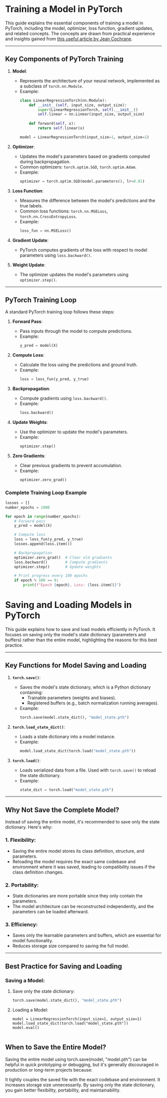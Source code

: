 # Training a Model in PyTorch

This guide explains the essential components of training a model in PyTorch, including the model, optimizer, loss function, gradient updates, and related concepts. The concepts are drawn from practical experience and insights gained from [this useful article by Jean Cochrane](https://jeancochrane.com/blog/pytorch-functional-api).

---

## Key Components of PyTorch Training

1. **Model**:
   - Represents the architecture of your neural network, implemented as a subclass of `torch.nn.Module`.
   - Example:
     ```python
     class LinearRegressionTorch(nn.Module):
         def __init__(self, input_size, output_size):
             super(LinearRegressionTorch, self).__init__()
             self.linear = nn.Linear(input_size, output_size)
         
         def forward(self, x):
             return self.linear(x)
     
     model = LinearRegressionTorch(input_size=1, output_size=1)
     ```

2. **Optimizer**:
   - Updates the model's parameters based on gradients computed during backpropagation.
   - Common optimizers: `torch.optim.SGD`, `torch.optim.Adam`.
   - Example:
     ```python
     optimizer = torch.optim.SGD(model.parameters(), lr=0.01)
     ```

3. **Loss Function**:
   - Measures the difference between the model's predictions and the true labels.
   - Common loss functions: `torch.nn.MSELoss`, `torch.nn.CrossEntropyLoss`.
   - Example:
     ```python
     loss_fun = nn.MSELoss()
     ```

4. **Gradient Update**:
   - PyTorch computes gradients of the loss with respect to model parameters using `loss.backward()`.

5. **Weight Update**:
   - The optimizer updates the model's parameters using `optimizer.step()`.

---

## PyTorch Training Loop

A standard PyTorch training loop follows these steps:

1. **Forward Pass**:
   - Pass inputs through the model to compute predictions.
   - Example:
     ```python
     y_pred = model(X)
     ```

2. **Compute Loss**:
   - Calculate the loss using the predictions and ground truth.
   - Example:
     ```python
     loss = loss_fun(y_pred, y_true)
     ```

3. **Backpropagation**:
   - Compute gradients using `loss.backward()`.
   - Example:
     ```python
     loss.backward()
     ```

4. **Update Weights**:
   - Use the optimizer to update the model's parameters.
   - Example:
     ```python
     optimizer.step()
     ```

5. **Zero Gradients**:
   - Clear previous gradients to prevent accumulation.
   - Example:
     ```python
     optimizer.zero_grad()
     ```

### Complete Training Loop Example

```python
losses = []
number_epochs = 1000

for epoch in range(number_epochs):
    # Forward pass
    y_pred = model(X)

    # Compute loss
    loss = loss_fun(y_pred, y_true)
    losses.append(loss.item())

    # Backpropagation
    optimizer.zero_grad()  # Clear old gradients
    loss.backward()        # Compute gradients
    optimizer.step()       # Update weights

    # Print progress every 100 epochs
    if epoch % 100 == 0:
        print(f"Epoch {epoch}, Loss: {loss.item()}")
```



# Saving and Loading Models in PyTorch

This guide explains how to save and load models efficiently in PyTorch. It focuses on saving only the model's state dictionary (parameters and buffers) rather than the entire model, highlighting the reasons for this best practice.

---

## Key Functions for Model Saving and Loading

1. **`torch.save()`**:
   - Saves the model's state dictionary, which is a Python dictionary containing:
     - Trainable parameters (weights and biases).
     - Registered buffers (e.g., batch normalization running averages).
   - Example:
     ```python
     torch.save(model.state_dict(), "model_state.pth")
     ```

2. **`torch.load_state_dict()`**:
   - Loads a state dictionary into a model instance.
   - Example:
     ```python
     model.load_state_dict(torch.load("model_state.pth"))
     ```

3. **`torch.load()`**:
   - Loads serialized data from a file. Used with `torch.save()` to reload the state dictionary.
   - Example:
     ```python
     state_dict = torch.load("model_state.pth")
     ```

---

## Why Not Save the Complete Model?

Instead of saving the entire model, it's recommended to save only the state dictionary. Here's why:

### 1. **Flexibility**:
   - Saving the entire model stores its class definition, structure, and parameters.
   - Reloading the model requires the exact same codebase and environment where it was saved, leading to compatibility issues if the class definition changes.

### 2. **Portability**:
   - State dictionaries are more portable since they only contain the parameters.
   - The model architecture can be reconstructed independently, and the parameters can be loaded afterward.

### 3. **Efficiency**:
   - Saves only the learnable parameters and buffers, which are essential for model functionality.
   - Reduces storage size compared to saving the full model.

---

## Best Practice for Saving and Loading

### Saving a Model:
1. Save only the state dictionary:
   ```python
   torch.save(model.state_dict(), "model_state.pth")
   ```

2. Loading a Model:
   ```pyhton
   model = LinearRegressionTorch(input_size=1, output_size=1)
   model.load_state_dict(torch.load("model_state.pth"))
   model.eval()

   
   ```

## When to Save the Entire Model?

Saving the entire model using torch.save(model, "model.pth") can be helpful in quick prototyping or debugging, but it's generally discouraged in production or long-term projects because:

It tightly couples the saved file with the exact codebase and environment.
It increases storage size unnecessarily.
By saving only the state dictionary, you gain better flexibility, portability, and maintainability.
